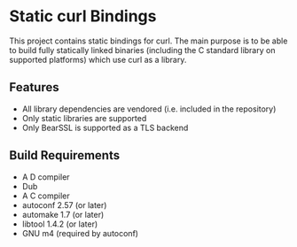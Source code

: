 # Static curl Bindings

This project contains static bindings for curl. The main purpose is to be able
to build fully statically linked binaries (including the C standard library on
supported platforms) which use curl as a library.

## Features

* All library dependencies are vendored (i.e. included in the repository)
* Only static libraries are supported
* Only BearSSL is supported as a TLS backend

## Build Requirements

* A D compiler
* Dub
* A C compiler
* autoconf 2.57 (or later)
* automake 1.7 (or later)
* libtool  1.4.2 (or later)
* GNU m4 (required by autoconf)
